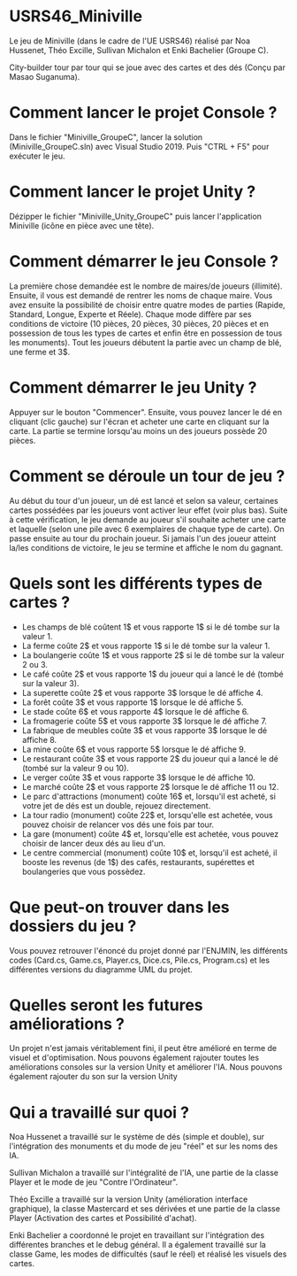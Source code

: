 # USRS46_Miniville

Le jeu de Miniville (dans le cadre de l'UE USRS46) réalisé par Noa Hussenet, Théo Excille, Sullivan Michalon et Enki Bachelier (Groupe C).

City-builder tour par tour qui se joue avec des cartes et des dés (Conçu par Masao Suganuma).

# Comment lancer le projet Console ?

Dans le fichier "Miniville_GroupeC", lancer la solution (Miniville_GroupeC.sln) avec Visual Studio 2019. Puis "CTRL + F5" pour exécuter le jeu.

# Comment lancer le projet Unity ?

Dézipper le fichier "Miniville_Unity_GroupeC" puis lancer l'application Miniville (icône en pièce avec une tête).

# Comment démarrer le jeu Console ?

La première chose demandée est le nombre de maires/de joueurs (illimité). Ensuite, il vous est demandé de rentrer les noms de chaque maire.
Vous avez ensuite la possibilité de choisir entre quatre modes de parties (Rapide, Standard, Longue, Experte et Réele). Chaque mode diffère par ses conditions de victoire (10 pièces, 20 pièces, 30 pièces, 20 pièces et en possession de tous les types de cartes et enfin être en possession de tous les monuments). 
Tout les joueurs débutent la partie avec un champ de blé, une ferme et 3$.

# Comment démarrer le jeu Unity ?

Appuyer sur le bouton "Commencer". Ensuite, vous pouvez lancer le dé en cliquant (clic gauche) sur l'écran et acheter une carte en cliquant sur la carte. La partie se termine lorsqu'au moins un des joueurs possède 20 pièces.

# Comment se déroule un tour de jeu ?

Au début du tour d'un joueur, un dé est lancé et selon sa valeur, certaines cartes possédées par les joueurs vont activer leur effet (voir plus bas). Suite à cette vérification, le jeu demande au joueur s'il souhaite acheter une carte et laquelle (selon une pile avec 6 exemplaires de chaque type de carte). On passe ensuite au tour du prochain joueur. 
Si jamais l'un des joueur atteint la/les conditions de victoire, le jeu se termine et affiche le nom du gagnant.

# Quels sont les différents types de cartes ?

- Les champs de blé coûtent 1$ et vous rapporte 1$ si le dé tombe sur la valeur 1.
- La ferme coûte 2$ et vous rapporte 1$ si le dé tombe sur la valeur 1.
- La boulangerie coûte 1$ et vous rapporte 2$ si le dé tombe sur la valeur 2 ou 3.
- Le café coûte 2$ et vous rapporte 1$ du joueur qui a lancé le dé (tombé sur la valeur 3).
- La superette coûte 2$ et vous rapporte 3$ lorsque le dé affiche 4.
- La forêt coûte 3$ et vous rapporte 1$ lorsque le dé affiche 5.
- Le stade coûte 6$ et vous rapporte 4$ lorsque le dé affiche 6.
- La fromagerie coûte 5$ et vous rapporte 3$ lorsque le dé affiche 7.
- La fabrique de meubles coûte 3$ et vous rapporte 3$ lorsque le dé affiche 8.
- La mine coûte 6$ et vous rapporte 5$ lorsque le dé affiche 9.
- Le restaurant coûte 3$ et vous rapporte 2$ du joueur qui a lancé le dé (tombé sur la valeur 9 ou 10).
- Le verger coûte 3$ et vous rapporte 3$ lorsque le dé affiche 10.
- Le marché coûte 2$ et vous rapporte 2$ lorsque le dé affiche 11 ou 12.
- Le parc d'attractions (monument) coûte 16$ et, lorsqu'il est acheté, si votre jet de dés est un double, rejouez directement.
- La tour radio (monument) coûte 22$ et, lorsqu'elle est achetée, vous pouvez choisir de relancer vos dés une fois par tour.
- La gare (monument) coûte 4$ et, lorsqu'elle est achetée, vous pouvez choisir de lancer deux dés au lieu d'un.
- Le centre commercial (monument) coûte 10$ et, lorsqu'il est acheté, il booste les revenus (de 1$) des cafés, restaurants, supérettes et boulangeries que vous possèdez.

# Que peut-on trouver dans les dossiers du jeu ?

Vous pouvez retrouver l'énoncé du projet donné par l'ENJMIN, les différents codes (Card.cs, Game.cs, Player.cs, Dice.cs, Pile.cs, Program.cs) et les différentes versions du diagramme UML du projet.

# Quelles seront les futures améliorations ?

Un projet n'est jamais véritablement fini, il peut être amélioré en terme de visuel et d'optimisation. Nous pouvons également rajouter toutes les améliorations consoles sur la version Unity et améliorer l'IA. Nous pouvons également rajouter du son sur la version Unity

# Qui a travaillé sur quoi ?

Noa Hussenet a travaillé sur le système de dés (simple et double), sur l'intégration des monuments et du mode de jeu "réel" et sur les noms des IA.

Sullivan Michalon a travaillé sur l'intégralité de l'IA, une partie de la classe Player et le mode de jeu "Contre l'Ordinateur".

Théo Excille a travaillé sur la version Unity (amélioration interface graphique), la classe Mastercard et ses dérivées et une partie de la classe Player (Activation des cartes et Possibilité d'achat).

Enki Bachelier a coordonné le projet en travaillant sur l'intégration des différentes branches et le debug général. Il a également travaillé sur la classe Game, les modes de difficultés (sauf le réel) et réalisé les visuels des cartes.
